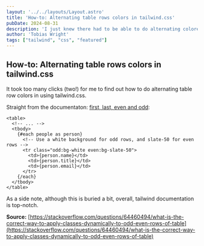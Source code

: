 ```yaml
---
layout: '../../layouts/Layout.astro'
title: 'How-to: Alternating table rows colors in tailwind.css'
pubDate: 2024-08-31
description: 'I just knew there had to be able to do alternating colored roles in tailwind.css'
author: 'Tobias Wright'
tags: ["tailwind", "css", "featured"]
---
```


## How-to: Alternating table rows colors in tailwind.css

It took too many clicks (two!) for me to find out how to do alternating table row colors in using tailwind.css.

Straight from the documentaton: [first, last, even and odd](https://tailwindcss.com/docs/hover-focus-and-other-states#first-last-odd-and-even):

```astro
<table>
  <!-- ... -->
  <tbody>
    {#each people as person}
      <!-- Use a white background for odd rows, and slate-50 for even rows -->
      <tr class="odd:bg-white even:bg-slate-50">
        <td>{person.name}</td>
        <td>{person.title}</td>
        <td>{person.email}</td>
      </tr>
    {/each}
  </tbody>
</table>
```

As a side note, although this is buried a bit, overall, tailwind documentation is top-notch.

**Source:**
[https://stackoverflow.com/questions/64460494/what-is-the-correct-way-to-apply-classes-dynamically-to-odd-even-rows-of-table](https://stackoverflow.com/questions/64460494/what-is-the-correct-way-to-apply-classes-dynamically-to-odd-even-rows-of-table)